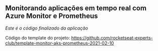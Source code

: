 ## Monitorando aplicações em tempo real com Azure Monitor e Prometheus

*Este é o código finalizado da aplicação*

Código do template do projeto: https://github.com/rocketseat-experts-club/template-monitor-aks-prometheus-2021-02-10
